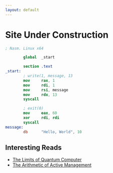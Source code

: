 ```yaml
---
layout: default
---
```


# [](#header-1) Site Under Construction


```nasm
; Nasm. Linux x64

        global  _start

        section .text
_start:
        ; write(1, message, 13
        mov     rax, 1                 
        mov     rdi, 1                 
        mov     rsi, message          
        mov     rdx, 13               
        syscall                       

        ; exit(0)
        mov     eax, 60               
        xor     rdi, rdi              
        syscall                       
message:
        db      "Hello, World", 10    

```
## [](#header-2)Interesting Reads

* [The Limits of Quantum Computer](http://www.cs.virginia.edu/~robins/The_Limits_of_Quantum_Computers.pdf)
* [The Arithmetic of Active Management](https://web.stanford.edu/~wfsharpe/art/active/active.htm)
